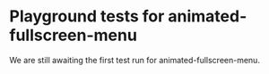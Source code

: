 # Playground tests for animated-fullscreen-menu
We are still awaiting the first test run for animated-fullscreen-menu.
